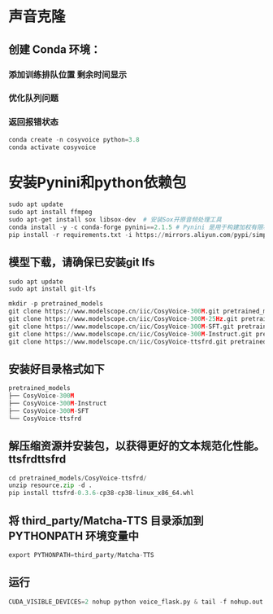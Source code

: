 # 声音克隆

## 创建 Conda 环境：

### 添加训练排队位置 剩余时间显示

### 优化队列问题

### 返回报错状态

```python
conda create -n cosyvoice python=3.8
conda activate cosyvoice
```

# 安装Pynini和python依赖包
```python
sudo apt update
sudo apt install ffmpeg
sudo apt-get install sox libsox-dev  # 安装Sox开原音频处理工具
conda install -y -c conda-forge pynini==2.1.5 # Pynini 是用于构建加权有限状态机和转录系统的库。
pip install -r requirements.txt -i https://mirrors.aliyun.com/pypi/simple/ --trusted-host=mirrors.aliyun.com
```


## 模型下载，请确保已安装git lfs
```python
sudo apt update
sudo apt install git-lfs
```

```python
mkdir -p pretrained_models
git clone https://www.modelscope.cn/iic/CosyVoice-300M.git pretrained_models/CosyVoice-300M
git clone https://www.modelscope.cn/iic/CosyVoice-300M-25Hz.git pretrained_models/CosyVoice-300M-25Hz
git clone https://www.modelscope.cn/iic/CosyVoice-300M-SFT.git pretrained_models/CosyVoice-300M-SFT
git clone https://www.modelscope.cn/iic/CosyVoice-300M-Instruct.git pretrained_models/CosyVoice-300M-Instruct
git clone https://www.modelscope.cn/iic/CosyVoice-ttsfrd.git pretrained_models/CosyVoice-ttsfrd
```

## 安装好目录格式如下
```python
pretrained_models
├── CosyVoice-300M
├── CosyVoice-300M-Instruct
├── CosyVoice-300M-SFT
└── CosyVoice-ttsfrd
```


## 解压缩资源并安装包，以获得更好的文本规范化性能。ttsfrdttsfrd
```python
cd pretrained_models/CosyVoice-ttsfrd/
unzip resource.zip -d .
pip install ttsfrd-0.3.6-cp38-cp38-linux_x86_64.whl
```

## 将 third_party/Matcha-TTS 目录添加到 PYTHONPATH 环境变量中
```python
export PYTHONPATH=third_party/Matcha-TTS  
```

## 运行
```python
CUDA_VISIBLE_DEVICES=2 nohup python voice_flask.py & tail -f nohup.out
```
